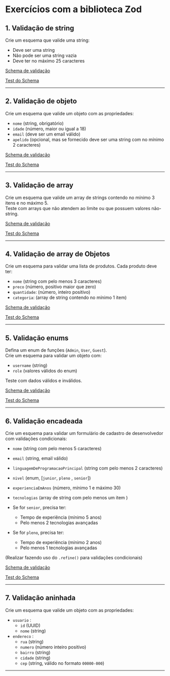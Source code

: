 # Exercícios com a biblioteca Zod

## 1. Validação de string
Crie um esquema que valide uma string:
- Deve ser uma string
- Não pode ser uma string vazia
- Deve ter no máximo 25 caracteres

[Schema de validação](src/lesson_001.ts)

[Test do Schema](src/__test__/lesson_001.test.ts)

---

## 2. Validação de objeto
Crie um esquema que valide um objeto com as propriedades:
- `nome` (string, obrigatório)
- `idade` (número, maior ou igual a 18)
- `email` (deve ser um email válido)
- `apelido` (opcional, mas se fornecido deve ser uma string com no mínimo 2 caracteres)

[Schema de validação](src/lesson_002.ts)

[Test do Schema](src/__test__/lesson_002.test.ts)

---

## 3. Validação de array
Crie um esquema que valide um array de strings contendo no mínimo 3 itens e no máximo 5.  
Teste com arrays que não atendem ao limite ou que possuem valores não-string.

[Schema de validação](src/lesson_003.ts)

[Test do Schema](src/__test__/lesson_003.test.ts)

---

## 4. Validação de array de Objetos
Crie um esquema para validar uma lista de produtos. Cada produto deve ter:
- `nome` (string com pelo menos 3 caracteres)
- `preco` (número, positivo maior que zero)
- `quantidade`: (número, inteiro positivo)
- `categoria`: (array de string  contendo no mínimo 1 item)

[Schema de validação](src/lesson_004.ts)

[Test do Schema](src/__test__/lesson_004.test.ts)

---

## 5. Validação enums
Defina um enum de funções (`Admin`, `User`, `Guest`).  
Crie um esquema para validar um objeto com:
- `username` (string)
- `role` (valores válidos do enum)

Teste com dados válidos e inválidos.

[Schema de validação](src/lesson_005.ts)

[Test do Schema](src/__test__/lesson_005.test.ts)

---

## 6. Validação encadeada
Crie um esquema para validar um formulário de cadastro de desenvolvedor com validações condicionais:
- `nome` (string com pelo menos 5 caracteres)
- `email` (string, email válido)
- `linguagemDeProgramacaoPrincipal` (string com pelo menos 2 caracteres)
- `nivel` (enum, [`junior`, `pleno` , `senior`])
- `experienciaEmAnos` (número, mínimo 1 e máximo 30)
- `tecnologias` (array de string com pelo menos um item ) 

- Se for `senior`, precisa ter:
    - Tempo de experiência (mínimo 5 anos)
    - Pelo menos 2 tecnologias avançadas

- Se for `pleno`, precisa ter:
    - Tempo de experiência (mínimo 2 anos)
    - Pelo menos 1 tecnologias avançadas


(Realizar fazendo uso do `.refine()` para validações condicionais)

[Schema de validação](src/lesson_006.ts)

[Test do Schema](src/__test__/lesson_006.test.ts)

---

## 7. Validação aninhada
Crie um esquema que valide um objeto com as propriedades:
- `usuario` :
    - `id` (UUID)
    - `nome` (string)
- `endereco` :
    - `rua` (string)
    - `numero` (número inteiro positivo)
    - `bairro` (string)
    - `cidade` (string)
    - `cep` (string, válido no formato `00000-000`)

---

